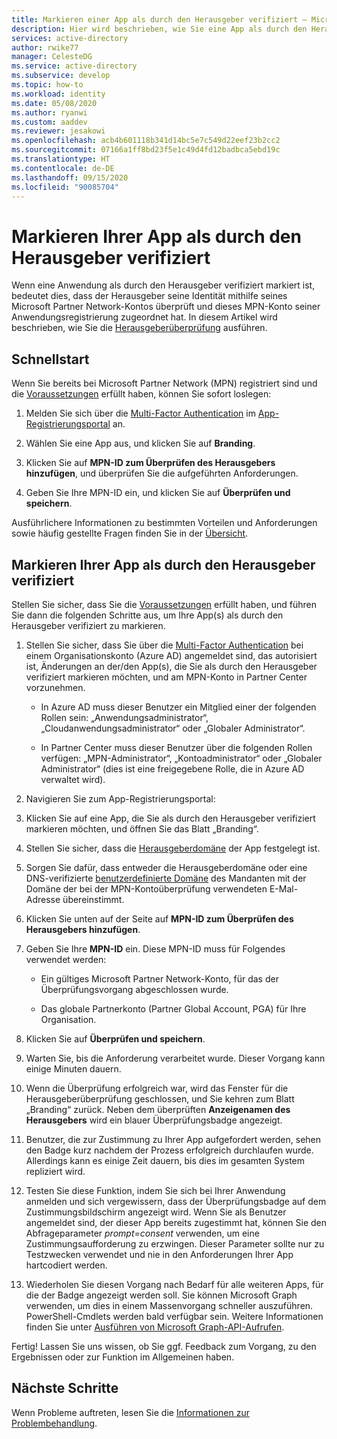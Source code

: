```yaml
---
title: Markieren einer App als durch den Herausgeber verifiziert – Microsoft Identity Platform | Azure
description: Hier wird beschrieben, wie Sie eine App als durch den Herausgeber verifiziert markieren. Wenn eine Anwendung als durch den Herausgeber verifiziert markiert ist, bedeutet dies, dass der Herausgeber seine Identität mithilfe eines Microsoft Partner Network-Kontos überprüft hat, für das der Überprüfungsvorgang abgeschlossen wurde, und dieses MPN-Konto seiner Anwendungsregistrierung zugeordnet hat.
services: active-directory
author: rwike77
manager: CelesteDG
ms.service: active-directory
ms.subservice: develop
ms.topic: how-to
ms.workload: identity
ms.date: 05/08/2020
ms.author: ryanwi
ms.custom: aaddev
ms.reviewer: jesakowi
ms.openlocfilehash: acb4b601118b341d14bc5e7c549d22eef23b2cc2
ms.sourcegitcommit: 07166a1ff8bd23f5e1c49d4fd12badbca5ebd19c
ms.translationtype: HT
ms.contentlocale: de-DE
ms.lasthandoff: 09/15/2020
ms.locfileid: "90085704"
---
```

# <a name="mark-your-app-as-publisher-verified"></a>Markieren Ihrer App als durch den Herausgeber verifiziert

Wenn eine Anwendung als durch den Herausgeber verifiziert markiert ist, bedeutet dies, dass der Herausgeber seine Identität mithilfe seines Microsoft Partner Network-Kontos überprüft und dieses MPN-Konto seiner Anwendungsregistrierung zugeordnet hat. In diesem Artikel wird beschrieben, wie Sie die [Herausgeberüberprüfung](publisher-verification-overview.md) ausführen.

## <a name="quickstart"></a>Schnellstart
Wenn Sie bereits bei Microsoft Partner Network (MPN) registriert sind und die [Voraussetzungen](publisher-verification-overview.md#requirements) erfüllt haben, können Sie sofort loslegen: 

1. Melden Sie sich über die [Multi-Factor Authentication](../fundamentals/concept-fundamentals-mfa-get-started.md) im [App-Registrierungsportal](https://aka.ms/PublisherVerificationPreview) an.

1. Wählen Sie eine App aus, und klicken Sie auf **Branding**. 

1. Klicken Sie auf **MPN-ID zum Überprüfen des Herausgebers hinzufügen**, und überprüfen Sie die aufgeführten Anforderungen.

1. Geben Sie Ihre MPN-ID ein, und klicken Sie auf **Überprüfen und speichern**.

Ausführlichere Informationen zu bestimmten Vorteilen und Anforderungen sowie häufig gestellte Fragen finden Sie in der [Übersicht](publisher-verification-overview.md).


## <a name="mark-your-app-as-publisher-verified"></a>Markieren Ihrer App als durch den Herausgeber verifiziert
Stellen Sie sicher, dass Sie die [Voraussetzungen](publisher-verification-overview.md#requirements) erfüllt haben, und führen Sie dann die folgenden Schritte aus, um Ihre App(s) als durch den Herausgeber verifiziert zu markieren.  

1. Stellen Sie sicher, dass Sie über die [Multi-Factor Authentication](../fundamentals/concept-fundamentals-mfa-get-started.md) bei einem Organisationskonto (Azure AD) angemeldet sind, das autorisiert ist, Änderungen an der/den App(s), die Sie als durch den Herausgeber verifiziert markieren möchten, und am MPN-Konto in Partner Center vorzunehmen.

    - In Azure AD muss dieser Benutzer ein Mitglied einer der folgenden Rollen sein: „Anwendungsadministrator“, „Cloudanwendungsadministrator“ oder „Globaler Administrator“. 

    - In Partner Center muss dieser Benutzer über die folgenden Rollen verfügen: „MPN-Administrator“, „Kontoadministrator“ oder „Globaler Administrator“ (dies ist eine freigegebene Rolle, die in Azure AD verwaltet wird). 

1. Navigieren Sie zum App-Registrierungsportal:  

1. Klicken Sie auf eine App, die Sie als durch den Herausgeber verifiziert markieren möchten, und öffnen Sie das Blatt „Branding“. 

1. Stellen Sie sicher, dass die [Herausgeberdomäne](howto-configure-publisher-domain.md) der App festgelegt ist. 

1. Sorgen Sie dafür, dass entweder die Herausgeberdomäne oder eine DNS-verifizierte [benutzerdefinierte Domäne](../fundamentals/add-custom-domain.md) des Mandanten mit der Domäne der bei der MPN-Kontoüberprüfung verwendeten E-Mal-Adresse übereinstimmt.

1. Klicken Sie unten auf der Seite auf **MPN-ID zum Überprüfen des Herausgebers hinzufügen**. 

1. Geben Sie Ihre **MPN-ID** ein. Diese MPN-ID muss für Folgendes verwendet werden: 

    - Ein gültiges Microsoft Partner Network-Konto, für das der Überprüfungsvorgang abgeschlossen wurde.  

    - Das globale Partnerkonto (Partner Global Account, PGA) für Ihre Organisation. 

1. Klicken Sie auf **Überprüfen und speichern**. 

1. Warten Sie, bis die Anforderung verarbeitet wurde. Dieser Vorgang kann einige Minuten dauern. 

1. Wenn die Überprüfung erfolgreich war, wird das Fenster für die Herausgeberüberprüfung geschlossen, und Sie kehren zum Blatt „Branding“ zurück. Neben dem überprüften **Anzeigenamen des Herausgebers** wird ein blauer Überprüfungsbadge angezeigt. 

1. Benutzer, die zur Zustimmung zu Ihrer App aufgefordert werden, sehen den Badge kurz nachdem der Prozess erfolgreich durchlaufen wurde. Allerdings kann es einige Zeit dauern, bis dies im gesamten System repliziert wird. 

1. Testen Sie diese Funktion, indem Sie sich bei Ihrer Anwendung anmelden und sich vergewissern, dass der Überprüfungsbadge auf dem Zustimmungsbildschirm angezeigt wird. Wenn Sie als Benutzer angemeldet sind, der dieser App bereits zugestimmt hat, können Sie den Abfrageparameter *prompt=consent* verwenden, um eine Zustimmungsaufforderung zu erzwingen. Dieser Parameter sollte nur zu Testzwecken verwendet und nie in den Anforderungen Ihrer App hartcodiert werden.

1. Wiederholen Sie diesen Vorgang nach Bedarf für alle weiteren Apps, für die der Badge angezeigt werden soll. Sie können Microsoft Graph verwenden, um dies in einem Massenvorgang schneller auszuführen. PowerShell-Cmdlets werden bald verfügbar sein. Weitere Informationen finden Sie unter [Ausführen von Microsoft Graph-API-Aufrufen](troubleshoot-publisher-verification.md#making-microsoft-graph-api-calls). 

Fertig! Lassen Sie uns wissen, ob Sie ggf. Feedback zum Vorgang, zu den Ergebnissen oder zur Funktion im Allgemeinen haben. 

## <a name="next-steps"></a>Nächste Schritte
Wenn Probleme auftreten, lesen Sie die [Informationen zur Problembehandlung](troubleshoot-publisher-verification.md).

